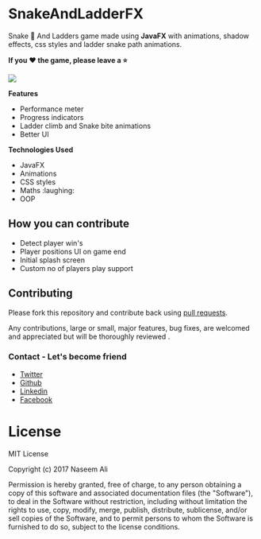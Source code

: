 # SnakeAndLadderFX

Snake :snake: And Ladders game made using <b>JavaFX</b> with animations, shadow effects, css styles and ladder snake path animations.

**If you :heart: the game, please leave a :star:**

<img src="https://raw.githubusercontent.com/naseemali925/SnakeAndLadderFX/master/screens/Snake2.PNG">

**Features**
<ul>
  <li>Performance meter</li>
  <li>Progress indicators</li>
  <li>Ladder climb and Snake bite animations</li>
  <li>Better UI</li>
 </ul>
 
**Technologies Used**
<ul>
  <li>JavaFX</li>
  <li>Animations</li>
  <li>CSS styles</li>
  <li>Maths :laughing:</li>
  <li>OOP</li>
</ul>

## How you can contribute
<ul>
  <li>Detect player win's</li>
  <li>Player positions UI on game end</li>
  <li>Initial splash screen</li>
  <li>Custom no of players play support</li>
</ul>

## Contributing

Please fork this repository and contribute back using
[pull requests](https://github.com/naseemali925/SnakeAndLadderFX/pulls).

Any contributions, large or small, major features, bug fixes, are welcomed and appreciated
but will be thoroughly reviewed .

### Contact - Let's become friend
- [Twitter](https://twitter.com/thisismenaseem)
- [Github](https://github.com/naseemali925)
- [Linkedin](https://www.linkedin.com/in/thisismenaseem/)
- [Facebook](https://www.facebook.com/naseem.ali.1466)
 
# License

MIT License

Copyright (c) 2017 Naseem Ali

Permission is hereby granted, free of charge, to any person obtaining a copy
of this software and associated documentation files (the "Software"), to deal
in the Software without restriction, including without limitation the rights
to use, copy, modify, merge, publish, distribute, sublicense, and/or sell
copies of the Software, and to permit persons to whom the Software is
furnished to do so, subject to the license conditions.
